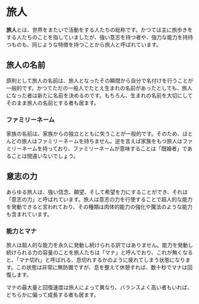 # 旅人

**旅人**とは、世界をまたいで活動をする人たちの総称です。かつては主に旅歩きをする人たちのことを指していましたが、強い意志を持つ者や、強力な能力を持持つものも、同じような特徴を持つことから旅人と呼ばれています。

## 旅人の名前

原則として旅人の名前は、旅人となったその瞬間から自分で名付けを行うことが一般的です。かつてただの一般人でたとえ生まれの名前があったとしても、旅人になった者は新たに名前を決めるのです。もちろん、生まれの名前を大切にしてそのまま旅人の名前とする者も居ます。

### ファミリーネーム

家族の名前は、家族からの独立とともに失うことが一般的です。そのため、ほとんどの旅人はファミリーネームを持ちません。逆を言えば家族をもつ旅人はファミリーネームを持っており、ファミリーネームが意味することは「既婚者」であることは間違いないでしょう。

## 意志の力

あらゆる旅人は、強い信念、願望、そして希望を力にすることができ、それは「意志の力」と呼ばれています。旅人は意志の力を行使することで超人的な能力を発動できると言われており、その種類は肉体的能力の強化や魔法のような能力も含まれています。

### 能力とマナ

旅人は超人的な能力を永久に発動し続けられる訳ではありません。能力を発動し続けられる力の容量のことを旅人たちは「マナ」と呼んでおり、これが無くなると、「マナ切れ」と呼ばれる、息切れするかのように疲れてしまう状態になります。この状態は非常に無防備ですが、息を整えて休憩すれば、数十秒でマナは回復します。

マナの最大量と回復速度は旅人によって異なり、バランスよく高い者もいれば、どちらかに偏って成長する者も居ます。
